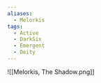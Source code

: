 ```yaml
---
aliases:
  - Melorkis
tags:
  - Active
  - DarkSix
  - Emergent
  - Deity
---
```

![[Melorkis, The Shadow.png]]